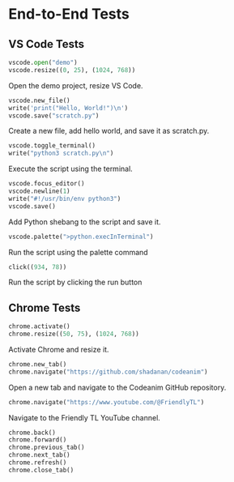# End-to-End Tests

## VS Code Tests

```python codeanim vscode
vscode.open("demo")
vscode.resize((0, 25), (1024, 768))
```

Open the demo project, resize VS Code.

```python codeanim
vscode.new_file()
write('print("Hello, World!")\n')
vscode.save("scratch.py")
```

Create a new file, add hello world, and save it as scratch.py.

```python codeanim
vscode.toggle_terminal()
write("python3 scratch.py\n")
```

Execute the script using the terminal.

```python codeanim
vscode.focus_editor()
vscode.newline(1)
write("#!/usr/bin/env python3")
vscode.save()
```

Add Python shebang to the script and save it.

```python codeanim
vscode.palette(">python.execInTerminal")
```

Run the script using the palette command

```python codeanim
click((934, 78))
```

Run the script by clicking the run button

## Chrome Tests

```python codeanim chrome
chrome.activate()
chrome.resize((50, 75), (1024, 768))
```

Activate Chrome and resize it.

```python codeanim
chrome.new_tab()
chrome.navigate("https://github.com/shadanan/codeanim")
```

Open a new tab and navigate to the Codeanim GitHub repository.

```python codeanim
chrome.navigate("https://www.youtube.com/@FriendlyTL")
```

Navigate to the Friendly TL YouTube channel.

```python codeanim
chrome.back()
chrome.forward()
chrome.previous_tab()
chrome.next_tab()
chrome.refresh()
chrome.close_tab()
```
